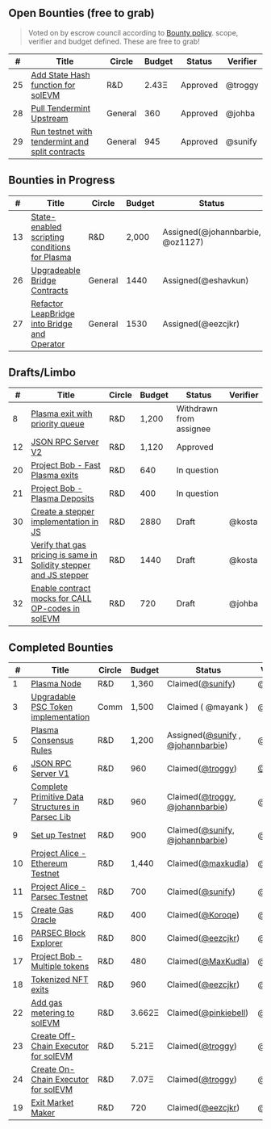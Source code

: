 
## Open Bounties (free to grab)

> Voted on by escrow council according to [Bounty policy](https://app.glassfrog.com/policies/10803451). scope, verifier and budget defined. These are free to grab!

| #  | Title                                    | Circle      | Budget | Status   | Verifier |
| -- | ---------------------------------------- | ----------- | ----------- | -------- | --- |
| 25  | [Add State Hash function for solEVM](https://github.com/parsec-labs/solevm-truffle/issues/4) | R&D | 2.43Ξ | Approved | @troggy |
| 28  | [Pull Tendermint Upstream](https://github.com/leapdao/leap-node/issues/85) | General | 360 | Approved | @johba |
| 29  | [Run testnet with tendermint and split contracts](https://github.com/leapdao/leap-node/issues/90) | General | 945 | Approved | @sunify |

## Bounties in Progress

| #  | Title                                    | Circle      | Budget | Status   | Verifier |
| -- | ---------------------------------------- | ----------- | ----------- | -------- | --- |
| 13  | [State-enabled scripting conditions for Plasma](https://docs.google.com/document/d/1vStTjqvqZGyiI5AVtpwCIMlHFnzC_4bbixsCfs27-M8) | R&D | 2,000 | Assigned(@johannbarbie, @oz1127)  | @kosta |
| 26  | [Upgradeable Bridge Contracts](https://github.com/leapdao/leap-contracts/issues/66) | General | 1440 | Assigned(@eshavkun) | @eezcjkr |
| 27  | [Refactor LeapBridge into Bridge and Operator](https://github.com/leapdao/leap-contracts/issues/65) | General | 1530 | Assigned(@eezcjkr) | @eshavkun |

## Drafts/Limbo

| #  | Title                                    | Circle      | Budget | Status   | Verifier |
| -- | ---------------------------------------- | ----------- | ----------- | -------- | --- |
| 8  | [Plasma exit with priority queue](https://github.com/parsec-labs/parsec-contracts/issues/29) | R&D |  1,200 | Withdrawn from assignee | |
| 12  | [JSON RPC Server V2](Bounty_012) | R&D | 1,120 | Approved | |
| 20  | [Project Bob - Fast Plasma exits](https://github.com/parsec-labs/project-alice/issues/15) | R&D | 640 | In question | |
| 21  | [Project Bob - Plasma Deposits](https://github.com/parsec-labs/project-alice/issues/16) | R&D | 400 | In question | |
| 30  | [Create a stepper implementation in JS](https://github.com/leapdao/solEVM-enforcer/issues/21) | R&D | 2880 | Draft | @kosta |
| 31  | [Verify that gas pricing is same in Solidity stepper and JS stepper](https://github.com/leapdao/solEVM-enforcer/issues/22) | R&D | 1440 | Draft | @kosta |
| 32  | [Enable contract mocks for CALL OP-codes in solEVM](https://github.com/leapdao/solEVM-enforcer/issues/23) | R&D | 720 | Draft | @johba |

## Completed Bounties

| #  | Title                                    | Circle      | Budget | Status   | Verifier |
| -- | ---------------------------------------- | ----------- | ----------- | -------- | --- |
| 1  | [Plasma Node](Bounty_001)    | R&D         | 1,360 | Claimed([@sunify](https://github.com/@sunify))  | @troggy |
| 3  | [Upgradable PSC Token implementation](Bounty_003)    | Comm        | 1,500  |  Claimed ( @mayank )   | @johba |
| 5  | [Plasma Consensus Rules](https://github.com/parsec-labs/parsec-node/issues/9)                | R&D         | 1,200 | Assigned([@sunify](https://github.com/@sunify) , [@johannbarbie](https://github.com/@johannbarbie)) | @troggy |
| 6  | [JSON RPC Server V1](https://github.com/parsec-labs/parsec-node/issues/10)                | R&D    | 960 | Claimed([@troggy](https://github.com/@troggy)) | [@Koroqe](https://github.com/@Koroqe)|
| 7  | [Complete Primitive Data Structures in Parsec Lib](Bounty_007)  | R&D   | 960 | Claimed([@troggy](https://github.com/@troggy), [@johannbarbie](https://github.com/@johannbarbie)) | @sunify |
| 9  | [Set up Testnet](https://github.com/parsec-labs/parsec-node/issues/12) | R&D |  900 | Claimed([@sunify](https://github.com/sunify), [@johannbarbie](https://github.com/johannbarbie)) | @troggy |
| 10  | [Project Alice - Ethereum Testnet](https://github.com/parsec-labs/project-alice/issues/1) | R&D |  1,440 | Claimed([@maxkudla](https://github.com/@maxkudla)) | @sunify |
| 11  | [Project Alice - Parsec Testnet](Bounty_011) | R&D |  700 | Claimed([@sunify](https://github.com/@sunify)) | @troggy |
| 15  | [Create Gas Oracle](Bounty_015) | R&D | 400 | Claimed([@Koroqe](https://github.com/@Koroqe)) | @johba |
| 16  | [PARSEC Block Explorer](https://github.com/parsec-labs/parsec-general-circle/issues/35) | R&D |  800 | Claimed([@eezcjkr](https://github.com/eezcjkr)) | @troggy |
| 17  | [Project Bob - Multiple tokens](https://github.com/parsec-labs/project-alice/issues/14) | R&D | 480 | Claimed([@MaxKudla](https://github.com/MaxKudla)) | @sunify |
| 18  | [Tokenized NFT exits](https://github.com/parsec-labs/parsec-contracts/issues/31) | R&D | 960 | Claimed([@eezcjkr](https://github.com/eezcjkr)) | @johba |
| 22 | [Add gas metering to solEVM](https://github.com/parsec-labs/solevm-truffle/issues/1) | R&D | 3.662Ξ | Claimed([@pinkiebell](https://github.com/pinkiebell)) | @troggy |
| 23 | [Create Off-Chain Executor for solEVM](https://github.com/parsec-labs/solevm-truffle/issues/2) | R&D | 5.21Ξ | Claimed([@troggy](https://github.com/troggy)) | @johba |
| 24  | [Create On-Chain Executor for solEVM](https://github.com/parsec-labs/solevm-truffle/issues/3) | R&D | 7.07Ξ | Claimed([@troggy](https://github.com/troggy)) | @johba|
| 19  | [Exit Market Maker](https://github.com/parsec-labs/parsec-contracts/issues/32) | R&D | 720 | Claimed([@eezcjkr](https://github.com/eezcjkr))  | @johba |
